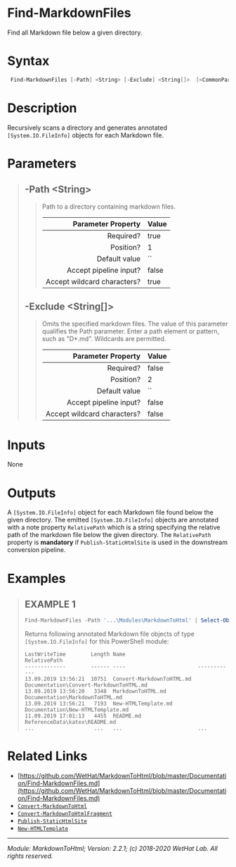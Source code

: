 ﻿# Find-MarkdownFiles

Find all Markdown file below a given directory.

# Syntax
```PowerShell
 Find-MarkdownFiles [-Path] <String> [-Exclude] <String[]>  [<CommonParameters>] 
```


# Description


Recursively scans a directory and generates annotated `[System.IO.FileInfo]` objects
for each Markdown file.





# Parameters

<blockquote>



## -Path \<String\>

<blockquote>

Path to a directory containing markdown files.

Parameter Property         | Value
--------------------------:|:----------
Required?                  | true
Position?                  | 1
Default value              | ``
Accept pipeline input?     | false
Accept wildcard characters?| true

</blockquote>
 

## -Exclude \<String[]\>

<blockquote>

Omits the specified markdown files. The value of this parameter qualifies the Path parameter. Enter a path element or
pattern, such as "D*.md". Wildcards are permitted.

Parameter Property         | Value
--------------------------:|:----------
Required?                  | false
Position?                  | 2
Default value              | ``
Accept pipeline input?     | false
Accept wildcard characters?| false

</blockquote>


</blockquote>


# Inputs
None


# Outputs
A `[System.IO.FileInfo]` object for each Markdown file found below the given directory. The emitted
`[System.IO.FileInfo]` objects are annotated with a note property `RelativePath` which is a string
specifying the relative path of the markdown file below the given directory. The `RelativePath` property is
**mandatory** if `Publish-StaticHtmlSite` is used in the downstream conversion
pipeline.

# Examples

<blockquote>


## EXAMPLE 1

```PowerShell
Find-MarkdownFiles -Path '...\Modules\MarkdownToHtml' | Select-Object -Property Mode,LastWriteTime,Length,Name,RelativePath | Format-Table
```


Returns following annotated Markdown file objects of type `[System.IO.FileInfo]` for this PowerShell module:

    LastWriteTime        Length Name                       RelativePath
    -------------        ------ ----                       ------------
    13.09.2019 13:56:21  10751  Convert-MarkdownToHTML.md  Documentation\Convert-MarkdownToHTML.md
    13.09.2019 13:56:20   3348  MarkdownToHTML.md          Documentation\MarkdownToHTML.md
    13.09.2019 13:56:21   7193  New-HTMLTemplate.md        Documentation\New-HTMLTemplate.md
    11.09.2019 17:01:13   4455  README.md                  ReferenceData\katex\README.md
    ...                   ...   ...                        ...













</blockquote>

# Related Links

* [https://github.com/WetHat/MarkdownToHtml/blob/master/Documentation/Find-MarkdownFiles.md](https://github.com/WetHat/MarkdownToHtml/blob/master/Documentation/Find-MarkdownFiles.md) 
* [`Convert-MarkdownToHtml`](Convert-MarkdownToHtml.md) 
* [`Convert-MarkdownToHtmlFragment`](Convert-MarkdownToHtmlFragment.md) 
* [`Publish-StaticHtmlSite`](Publish-StaticHtmlSite.md) 
* [`New-HTMLTemplate`](New-HTMLTemplate.md)

---

<cite>Module: MarkdownToHtml; Version: 2.2.1; (c) 2018-2020 WetHat Lab. All rights reserved.</cite>

